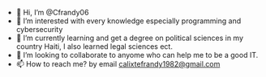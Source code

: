- 👋 Hi, I’m @Cfrandy06
- 👀 I’m interested with every knowledge especially programming and cybersecurity
- 🌱 I’m currently learning and get a degree on political sciences in my country Haiti, I also learned legal sciences ect.
- 💞️ I’m looking to collaborate to anyome who can help me to be a good IT.
- 📫 How to reach me? by email calixtefrandy1982@gmail.com

<!---
Cfrandy06/Cfrandy06 is a ✨ special ✨ repository because its `README.md` (this file) appears on your GitHub profile.
You can click the Preview link to take a look at your changes.
--->

